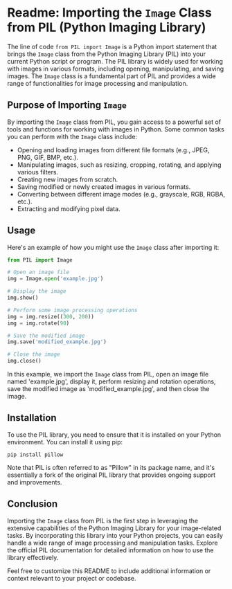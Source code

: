 # Readme: Importing the `Image` Class from PIL (Python Imaging Library)

The line of code `from PIL import Image` is a Python import statement that brings the `Image` class from the Python Imaging Library (PIL) into your current Python script or program. The PIL library is widely used for working with images in various formats, including opening, manipulating, and saving images. The `Image` class is a fundamental part of PIL and provides a wide range of functionalities for image processing and manipulation.

## Purpose of Importing `Image`

By importing the `Image` class from PIL, you gain access to a powerful set of tools and functions for working with images in Python. Some common tasks you can perform with the `Image` class include:

- Opening and loading images from different file formats (e.g., JPEG, PNG, GIF, BMP, etc.).
- Manipulating images, such as resizing, cropping, rotating, and applying various filters.
- Creating new images from scratch.
- Saving modified or newly created images in various formats.
- Converting between different image modes (e.g., grayscale, RGB, RGBA, etc.).
- Extracting and modifying pixel data.

## Usage

Here's an example of how you might use the `Image` class after importing it:

```python
from PIL import Image

# Open an image file
img = Image.open('example.jpg')

# Display the image
img.show()

# Perform some image processing operations
img = img.resize((300, 200))
img = img.rotate(90)

# Save the modified image
img.save('modified_example.jpg')

# Close the image
img.close()
```

In this example, we import the `Image` class from PIL, open an image file named 'example.jpg', display it, perform resizing and rotation operations, save the modified image as 'modified_example.jpg', and then close the image.

## Installation

To use the PIL library, you need to ensure that it is installed on your Python environment. You can install it using pip:

```
pip install pillow
```

Note that PIL is often referred to as "Pillow" in its package name, and it's essentially a fork of the original PIL library that provides ongoing support and improvements.

## Conclusion

Importing the `Image` class from PIL is the first step in leveraging the extensive capabilities of the Python Imaging Library for your image-related tasks. By incorporating this library into your Python projects, you can easily handle a wide range of image processing and manipulation tasks. Explore the official PIL documentation for detailed information on how to use the library effectively.

Feel free to customize this README to include additional information or context relevant to your project or codebase.
